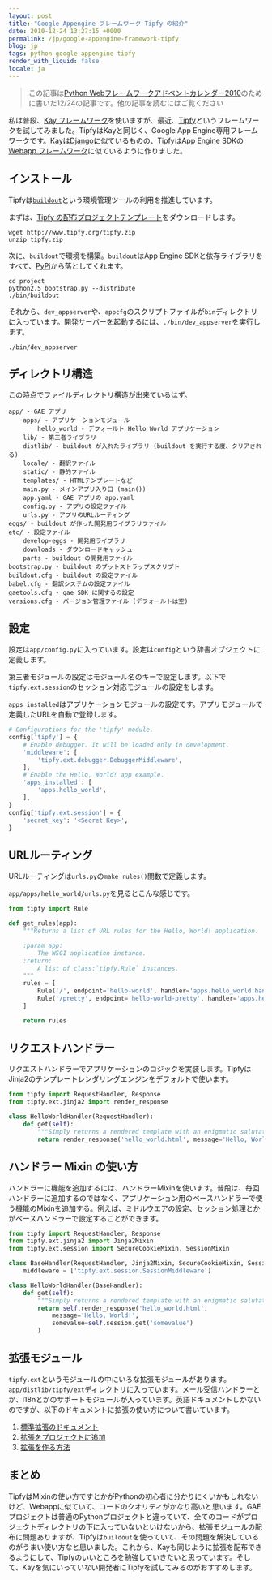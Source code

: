 ```yaml
---
layout: post
title: "Google Appengine フレームワーク Tipfy の紹介"
date: 2010-12-24 13:27:15 +0000
permalink: /jp/google-appengine-framework-tipfy
blog: jp
tags: python google appengine tipfy
render_with_liquid: false
locale: ja
---
```


> この記事は[Python Webフレームワークアドベントカレンダー2010](http://atnd.org/events/10465)のために書いた12/24の記事です。他の記事を読むにはご覧ください

私は普段、[Kay フレームワーク](http://code.google.com/p/kay-framework/)を使いますが、最近、[Tipfy](http://www.tipfy.org/)というフレームワークを試してみました。TipfyはKayと同じく、Google App Engine専用フレームワークです。Kayは[Django](http://www.djangoproject.com)に似ているものの、TipfyはApp Engine SDKの[Webapp フレームワーク](http://code.google.com/intl/ja/appengine/docs/python/gettingstarted/usingwebapp.html)に似ているように作りました。

## インストール

Tipfyは[`buildout`](http://www.buildout.org/)という環境管理ツールの利用を推進しています。

まずは、[Tipfy の配布プロジェクトテンプレート](http://www.tipfy.org/tipfy.zip)をダウンロードします。

```shell
wget http://www.tipfy.org/tipfy.zip
unzip tipfy.zip
```

次に、`buildout`で環境を構築。`buildout`はApp Engine SDKと依存ライブラリをすべて、[PyPi](http://pypi.python.org/)から落としてくれます。

```shell
cd project
python2.5 bootstrap.py --distribute
./bin/buildout
```

それから、`dev_appserver`や、`appcfg`のスクリプトファイルが`bin`ディレクトリに入っています。開発サーバーを起動するには、`./bin/dev_appserver`を実行します。

```shell
./bin/dev_appserver
```

## ディレクトリ構造

この時点でファイルディレクトリ構造が出来ているはず。

```text
app/ - GAE アプリ
    apps/ - アプリケーションモジュール
        hello_world - デフォールト Hello World アプリケーション
    lib/ - 第三者ライブラリ
    distlib/ - buildout が入れたライブラリ (buildout を実行する度、クリアされる)
    locale/ - 翻訳ファイル
    static/ - 静的ファイル
    templates/ - HTMLテンプレートなど
    main.py - メインアプリ入り口 (main())
    app.yaml - GAE アプリの app.yaml
    config.py - アプリの設定ファイル
    urls.py - アプリのURLルーティング
eggs/ - buildout が作った開発用ライブラリファイル
etc/ - 設定ファイル
    develop-eggs - 開発用ライブラリ
    downloads - ダウンロードキャッシュ
    parts - buildout の開発用ファイル
bootstrap.py - buildout のブットストラップスクリプト
buildout.cfg - buildout の設定ファイル
babel.cfg - 翻訳システムの設定ファイル
gaetools.cfg - gae SDK に関するの設定
versions.cfg - バージョン管理ファイル (デフォールトは空)
```

## 設定

設定は`app/config.py`に入っています。設定は`config`という辞書オブジェクトに定義します。

第三者モジュールの設定はモジュール名のキーで設定します。以下で`tipfy.ext.session`のセッション対応モジュールの設定をします。

`apps_installed`はアプリケーションモジュールの設定です。アプリモジュールで定義したURLを自動で登録します。

```python
# Configurations for the 'tipfy' module.
config['tipfy'] = {
    # Enable debugger. It will be loaded only in development.
    'middleware': [
        'tipfy.ext.debugger.DebuggerMiddleware',
    ],
    # Enable the Hello, World! app example.
    'apps_installed': [
        'apps.hello_world',
    ],
}
config['tipfy.ext.session'] = {
    'secret_key': '<Secret Key>',
}
```

## URLルーティング

URLルーティングは`urls.py`の`make_rules()`関数で定義します。

`app/apps/hello_world/urls.py`を見るとこんな感じです。

```python
from tipfy import Rule

def get_rules(app):
    """Returns a list of URL rules for the Hello, World! application.

    :param app:
        The WSGI application instance.
    :return:
        A list of class:`tipfy.Rule` instances.
    """
    rules = [
        Rule('/', endpoint='hello-world', handler='apps.hello_world.handlers.HelloWorldHandler'),
        Rule('/pretty', endpoint='hello-world-pretty', handler='apps.hello_world.handlers.PrettyHelloWorldHandler'),
    ]

    return rules
```

## リクエストハンドラー

リクエストハンドラーでアプリケーションのロジックを実装します。TipfyはJinja2のテンプレートレンダリングエンジンをデフォルトで使います。

```python
from tipfy import RequestHandler, Response
from tipfy.ext.jinja2 import render_response

class HelloWorldHandler(RequestHandler):
    def get(self):
        """Simply returns a rendered template with an enigmatic salutation."""
        return render_response('hello_world.html', message='Hello, World!')
```

## ハンドラー Mixin の使い方

ハンドラーに機能を追加するには、ハンドラーMixinを使います。普段は、毎回ハンドラーに追加するのではなく、アプリケーション用のベースハンドラーで使う機能のMixinを追加する。例えば、ミドルウエアの設定、セッション処理とかがベースハンドラーで設定することができます。

```python
from tipfy import RequestHandler, Response
from tipfy.ext.jinja2 import Jinja2Mixin
from tipfy.ext.session import SecureCookieMixin, SessionMixin

class BaseHandler(RequestHandler, Jinja2Mixin, SecureCookieMixin, SessionMixin):
    middleware = ['tipfy.ext.session.SessionMiddleware']

class HelloWorldHandler(BaseHandler):
    def get(self):
        """Simply returns a rendered template with an enigmatic salutation."""
        return self.render_response('hello_world.html',
            message='Hello, World!',
            somevalue=self.session.get('somevalue')
        )
```

## 拡張モジュール

`tipfy.ext`というモジュールの中にいろな拡張モジュールがあります。`app/distlib/tipfy/ext`ディレクトリに入っています。メール受信ハンドラーとか、i18nとかのサポートモジュールが入っています。英語ドキュメントしかないのですが、以下のドキュメントに拡張の使い方について書いています。

1. [標準拡張のドキュメント](http://www.tipfy.org/wiki/extensions/#extension-pages)
2. [拡張をプロジェクトに追加](http://www.tipfy.org/wiki/guide/extensions/#adding-or-removing-extensions)
3. [拡張を作る方法](http://www.tipfy.org/wiki/guide/extensions/create/#creating-extensions)

## まとめ

TipfyはMixinの使い方ですとかがPythonの初心者に分かりにくいかもしれないけど、Webappに似ていて、コードのクオリティがかなり高いと思います。GAEプロジェクトは普通のPythonプロジェクトと違っていて、全てのコードがプロジェクトディレクトリの下に入っていないといけないから、拡張モジュールの配布に問題ありますが、Tipfyは`buildout`を使っていて、その問題を解決しているのがうまい使い方なと思いました。これから、Kayも同じように拡張を配布できるようにして、Tipfyのいいところを勉強していきたいと思っています。そして、Kayを気にいっていない開発者にTipfyを試してみるのがおすすめします。
